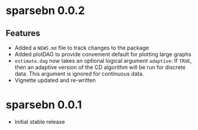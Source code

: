 # sparsebn 0.0.2

## Features
* Added a `NEWS.md` file to track changes to the package
* Added plotDAG to provide convenient default for plotting large graphs
* `estimate.dag` now takes an optional logical argument `adaptive`: If `TRUE`, then an adaptive version of the CD algorithm will be run for discrete data. This argument is ignored for continuous data.
* Vignette updated and re-written

# sparsebn 0.0.1

* Initial stable release

